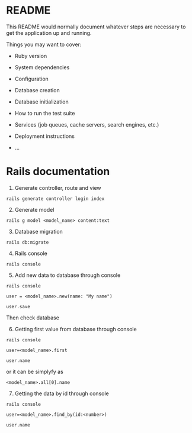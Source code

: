 # README

This README would normally document whatever steps are necessary to get the
application up and running.

Things you may want to cover:

* Ruby version

* System dependencies

* Configuration

* Database creation

* Database initialization

* How to run the test suite

* Services (job queues, cache servers, search engines, etc.)

* Deployment instructions

* ...


# Rails documentation

1. Generate controller, route and view

```rails generate controller login index```

2. Generate model

```rails g model <model_name> content:text```

3. Database migration

```rails db:migrate```

4. Rails console

```rails console```

5. Add new data to database through console

```rails console```

```user = <model_name>.new(name: "My name")```

```user.save```

Then check database

6. Getting first value from database through console

```rails console```

```user=<model_name>.first```

```user.name```

or it can be simplyfy as

```<model_name>.all[0].name```

7. Getting the data by id through console

```rails console```

```user=<model_name>.find_by(id:<number>)```

```user.name```